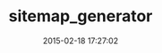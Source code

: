 ---
layout: post
title:  "sitemap_generator"
repo:   "kjvarga/sitemap_generator"
date:   2015-02-18 17:27:02
gemurl: http://github.com/kjvarga/sitemap_generator
---